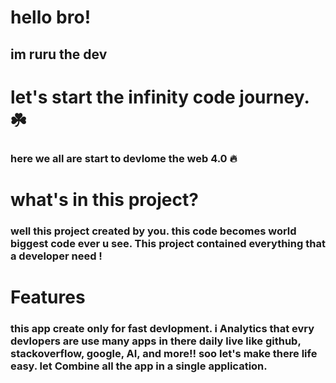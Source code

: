 # hello bro!
## im ruru the dev

# let's start the infinity code journey. ☘️
### here we all are start to devlome the web 4.0 🔥

# what's in this project?
### well this project created by you. this code becomes world biggest code ever u see. This project contained everything that a developer need !


# Features

### this app create only for fast devlopment. i Analytics that evry devlopers are use many apps in there daily live like github, stackoverflow, google, AI, and more!! soo let's make there life easy. let Combine all the app in a single application.

